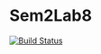 # Sem2Lab8
[![Build Status](https://travis-ci.org/yakovlevavaleria/Sem2Lab8.svg?branch=master)](https://travis-ci.org/yakovlevavaleria/Sem2Lab8)

